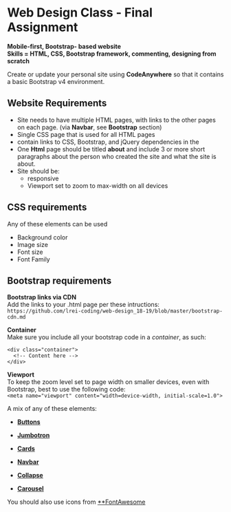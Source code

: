 # Web Design Class - Final Assignment
**Mobile-first, Bootstrap- based website  
Skills = HTML, CSS, Bootstrap framework, commenting, designing from scratch**

Create or update your personal site using **CodeAnywhere** so that it contains a basic Bootstrap v4 environment. 

## Website Requirements

- Site needs to have multiple HTML pages, with links to the other pages on each page. (via **Navbar**, see **Bootstrap** section)
- Single CSS page that is used for all HTML pages
- contain links to CSS, Bootstrap, and jQuery dependencies in the <head> 
- One **Html** page should be titled **about** and include 3 or more short paragraphs about the person who created the site and what the site is about.
- Site should be:
  - responsive
  - Viewport set to zoom to max-width on all devices

## CSS requirements
Any of these elements can be used
- Background color
- Image size
- Font size
- Font Family

## Bootstrap requirements
**Bootstrap links via CDN**  
Add the links to your .html page per these intructions:  
``` https://github.com/lrei-coding/web-design_18-19/blob/master/bootstrap-cdn.md ```

**Container**  
Make sure you include all your bootstrap code in a *container*, as such:  
```
<div class="container">
  <!-- Content here -->
</div>
```
**Viewport**  
To keep the zoom level set to page width on smaller devices, even with Bootstrap, best to use the following code:  
```<meta name="viewport" content="width=device-width, initial-scale=1.0">```

A mix of any of these elements:

- [**Buttons**](https://getbootstrap.com/docs/4.0/components/buttons/)

- [**Jumbotron**](https://getbootstrap.com/docs/4.0/components/jumbotron/)

- [**Cards**](https://getbootstrap.com/docs/4.0/components/card/)

- [**Navbar**](https://getbootstrap.com/docs/4.0/components/navbar/)

- [**Collapse**](https://getbootstrap.com/docs/4.0/components/collapse/)

- [**Carousel**](https://getbootstrap.com/docs/4.0/components/carousel/)

You should also use icons from [**FontAwesome](https://fontawesome.com/)
